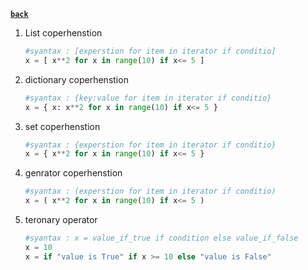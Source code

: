 **[`back`](./_menu_.md)**

1. List coperhenstion 
    ```python 
    #syantax : [experstion for item in iterator if conditio]
    x = [ x**2 for x in range(10) if x<= 5 ]
    ```

2. dictionary coperhenstion 
    ```python 
    #syantax : {key:value for item in iterator if conditio}
    x = { x: x**2 for x in range(10) if x<= 5 }
    ```

3. set coperhenstion 
    ```python 
    #syantax : {experstion for item in iterator if conditio}
    x = { x**2 for x in range(10) if x<= 5 }
    ```


4. genrator coperhenstion 
    ```python 
    #syantax : (experstion for item in iterator if conditio)
    x = ( x**2 for x in range(10) if x<= 5 )
    ```

5. teronary operator
    ```python 
    #syantax : x = value_if_true if condition else value_if_false
    x = 10
    x = if "value is True" if x >= 10 else "value is False"
    ```